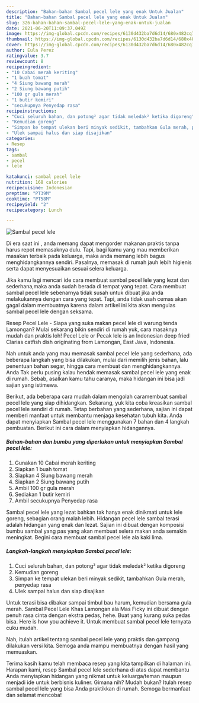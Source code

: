 ```yaml
---
description: "Bahan-bahan Sambal pecel lele yang enak Untuk Jualan"
title: "Bahan-bahan Sambal pecel lele yang enak Untuk Jualan"
slug: 326-bahan-bahan-sambal-pecel-lele-yang-enak-untuk-jualan
date: 2021-06-20T11:09:37.049Z
image: https://img-global.cpcdn.com/recipes/6130d432ba7d6d14/680x482cq70/sambal-pecel-lele-foto-resep-utama.jpg
thumbnail: https://img-global.cpcdn.com/recipes/6130d432ba7d6d14/680x482cq70/sambal-pecel-lele-foto-resep-utama.jpg
cover: https://img-global.cpcdn.com/recipes/6130d432ba7d6d14/680x482cq70/sambal-pecel-lele-foto-resep-utama.jpg
author: Eula Perez
ratingvalue: 3.7
reviewcount: 8
recipeingredient:
- "10 Cabai merah keriting"
- "1 buah tomat"
- "4 Siung bawang merah"
- "2 Siung bawang putih"
- "100 gr gula merah"
- "1 butir kemiri"
- "secukupnya Penyedap rasa"
recipeinstructions:
- "Cuci seluruh bahan, dan potong² agar tidak meledak² ketika digoreng"
- "Kemudian goreng"
- "Simpan ke tempat ulekan beri minyak sedikit, tambahkan Gula merah, penyedap rasa"
- "Ulek sampai halus dan siap disajikan"
categories:
- Resep
tags:
- sambal
- pecel
- lele

katakunci: sambal pecel lele 
nutrition: 168 calories
recipecuisine: Indonesian
preptime: "PT39M"
cooktime: "PT58M"
recipeyield: "2"
recipecategory: Lunch

---
```



![Sambal pecel lele](https://img-global.cpcdn.com/recipes/6130d432ba7d6d14/680x482cq70/sambal-pecel-lele-foto-resep-utama.jpg)

Di era  saat ini , anda memang dapat mengorder makanan praktis tanpa harus repot memasaknya dulu. Tapi, bagi kamu yang mau memberikan masakan terbaik pada keluarga, maka anda memang lebih bagus menghidangkannya sendiri. Pasalnya, memasak di rumah jauh lebih higienis serta dapat menyesuaikan sesuai selera keluarga.

Jika kamu lagi mencari ide cara membuat sambal pecel lele yang lezat dan sederhana,maka anda sudah berada di tempat yang tepat. Cara membuat sambal pecel lele  sebenarnya tidak susah untuk dibuat jika anda melakukannya dengan cara yang tepat. Tapi, anda tidak usah cemas akan gagal dalam membuatnya 
karena dalam artikel ini kita akan mengulas sambal pecel lele dengan seksama.  

Resep Pecel Lele - Siapa yang suka makan pecel lele di warung tenda Lamongan? Mulai sekarang bikin sendiri di rumah yuk, cara masaknya mudah dan praktis loh! Pecel Lele or Pecak lele is an Indonesian deep fried Clarias catfish dish originating from Lamongan, East Java, Indonesia.

Nah untuk anda yang mau memasak sambal pecel lele yang sederhana, ada beberapa langkah yang bisa dilakukan, mulai dari memilih jenis bahan, lalu penentuan bahan segar, hingga cara membuat dan menghidangkannya. Anda Tak perlu pusing kalau hendak memasak sambal pecel lele yang enak di rumah. Sebab, asalkan kamu  tahu caranya, maka hidangan ini bisa jadi sajian yang istimewa.

Berikut, ada beberapa cara mudah dalam mengolah caramembuat sambal pecel lele yang siap dihidangkan. Sekarang, yuk kita coba kreasikan sambal pecel lele sendiri di rumah. Tetap berbahan yang sederhana, sajian ini dapat memberi manfaat untuk membantu menjaga kesehatan tubuh kita. Anda dapat menyiapkan Sambal pecel lele menggunakan 7 bahan dan 4 langkah pembuatan. Berikut ini cara dalam menyiapkan hidangannya.

<!--inarticleads1-->

##### Bahan-bahan dan bumbu yang diperlukan untuk menyiapkan Sambal pecel lele:

1. Gunakan 10 Cabai merah keriting
1. Siapkan 1 buah tomat
1. Siapkan 4 Siung bawang merah
1. Siapkan 2 Siung bawang putih
1. Ambil 100 gr gula merah
1. Sediakan 1 butir kemiri
1. Ambil secukupnya Penyedap rasa


Sambal pecel lele yang lezat bahkan tak hanya enak dinikmati untuk lele goreng, sebagian orang malah lebih. Hidangan pecel lele sambal terasi adalah hidangan yang enak dan lezat. Sajian ini dibuat dengan komposisi bumbu sambal yang pas yang akan membuat selera makan anda semakin meningkat. Begini cara membuat sambal pecel lele ala kaki lima. 

<!--inarticleads2-->

##### Langkah-langkah menyiapkan Sambal pecel lele:

1. Cuci seluruh bahan, dan potong² agar tidak meledak² ketika digoreng
1. Kemudian goreng
1. Simpan ke tempat ulekan beri minyak sedikit, tambahkan Gula merah, penyedap rasa
1. Ulek sampai halus dan siap disajikan


Untuk terasi bisa dibakar sampai timbul bau harum, kemudian bersama gula merah. Sambal Pecel Lele Khas Lamongan ala Mas Ficky ini dibuat dengan penuh rasa cinta dengan ekstra pedas, hehe. Buat yang kurang suka pedas bisa. Here is how you achieve it. Untuk membuat sambal pecel lele ternyata cuku mudah. 

Nah, itulah artikel tentang  sambal pecel lele  yang praktis dan gampang dilakukan versi kita. Semoga anda mampu membuatnya dengan hasil yang memuaskan. 

Terima kasih kamu telah membaca resep yang kita tampilkan di halaman ini. Harapan kami, resep  Sambal pecel lele sederhana di atas dapat membantu Anda menyiapkan hidangan yang nikmat untuk keluarga/teman maupun menjadi ide untuk berbisnis kuliner. Gimana nih? Mudah bukan? Itulah resep sambal pecel lele yang bisa Anda praktikkan di rumah. Semoga bermanfaat dan selamat mencoba!


